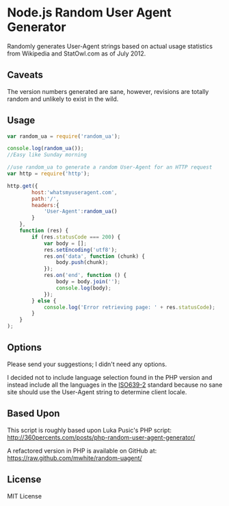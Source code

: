 Node.js Random User Agent Generator
===================================
Randomly generates User-Agent strings based on actual usage statistics from Wikipedia and StatOwl.com as of July 2012.

Caveats
-------
The version numbers generated are sane, however, revisions are totally random and unlikely to exist in the wild.

Usage
-----
```js
var random_ua = require('random_ua');

console.log(random_ua());
//Easy like Sunday morning

//use random_ua to generate a random User-Agent for an HTTP request
var http = require('http');

http.get({
        host:'whatsmyuseragent.com',
        path:'/',
        headers:{
            'User-Agent':random_ua()
        }
    },
    function (res) {
        if (res.statusCode === 200) {
            var body = [];
            res.setEncoding('utf8');
            res.on('data', function (chunk) {
                body.push(chunk);
            });
            res.on('end', function () {
                body = body.join('');
                console.log(body);
            });
        } else {
            console.log('Error retrieving page: ' + res.statusCode);
        }
    }
);
````

Options
-------
Please send your suggestions; I didn't need any options.

I decided not to include language selection found in the PHP version and instead include all the languages in the
[ISO639-2](http://www.loc.gov/standards/iso639-2/) standard because no sane site should use the User-Agent string
to determine client locale.

Based Upon
----------
This script is roughly based upon Luka Pusic's PHP script: http://360percents.com/posts/php-random-user-agent-generator/

A refactored version in PHP is available on GitHub at:
https://raw.github.com/mwhite/random-uagent/

License
-------
MIT License